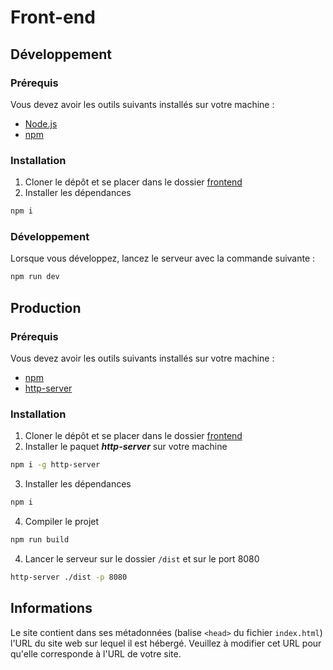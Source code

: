 # Front-end
## Développement
### Prérequis
Vous devez avoir les outils suivants installés sur votre machine :
* [Node.js](https://nodejs.org/fr/)
* [npm](https://www.npmjs.com/get-npm)

### Installation
1. Cloner le dépôt et se placer dans le dossier [frontend](.)
2. Installer les dépendances
```bash
npm i
```

### Développement
Lorsque vous développez, lancez le serveur avec la commande suivante :
```bash
npm run dev
```

## Production
### Prérequis
Vous devez avoir les outils suivants installés sur votre machine :
* [npm](https://www.npmjs.com/get-npm)
* [http-server](https://www.npmjs.com/package/http-server)

### Installation
1. Cloner le dépôt et se placer dans le dossier [frontend](.)
2. Installer le paquet ***http-server*** sur votre machine
```bash
npm i -g http-server
```
3. Installer les dépendances
```bash
npm i
```
4. Compiler le projet
```bash
npm run build
```
4. Lancer le serveur sur le dossier `/dist` et sur le port 8080
```bash
http-server ./dist -p 8080
```

## Informations
Le site contient dans ses métadonnées (balise `<head>` du fichier `index.html`) l'URL du site web sur lequel il est hébergé. Veuillez à modifier cet URL pour qu'elle corresponde à l'URL de votre site.